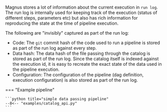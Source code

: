 Magnus stores a lot of information about the current execution in ```run log```. The run log is internally used
for keeping track of the execution (status of different steps, parameters etc) but also has rich information
for reproducing the state at the time of pipeline execution.

The following are "invisibly" captured as part of the run log:

- Code: The ```git``` commit hash of the code used to run a pipeline is stored as part of the run log against
every step.
- Data hash: The data hash of the file passing through the catalog is stored as part of the run log. Since the
catalog itself is indexed against the execution id, it is easy to recreate the exact state of the data used
in the pipeline execution.
- Configuration: The configuration of the pipeline (dag definition, execution configuration) is also stored
as part of the run log.


=== "Example pipeline"

    ```python title="simple data passing pipeline"
    --8<-- "examples/catalog_api.py"
    ```
